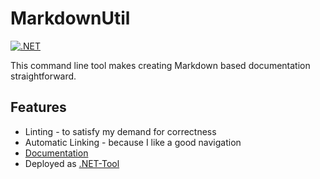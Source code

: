 # MarkdownUtil

[![.NET](https://github.com/capjan/markdown-util/actions/workflows/dotnet.yml/badge.svg)](https://github.com/capjan/markdown-util/actions/workflows/dotnet.yml)

This command line tool makes creating Markdown based documentation straightforward.

## Features

- Linting - to satisfy my demand for correctness
- Automatic Linking - because I like a good navigation
- [Documentation](./Docs/README.md)
- Deployed as [.NET-Tool](https://www.nuget.org/packages/MarkdownUtil)
